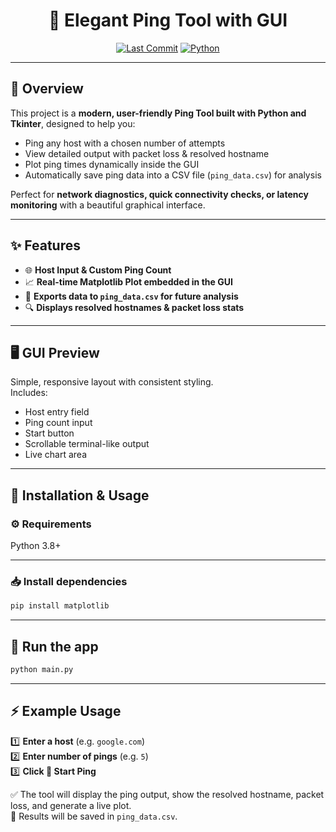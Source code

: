 <div align="center">

# 🎯 Elegant Ping Tool with GUI

[![Last Commit](https://img.shields.io/github/last-commit/Muhammad-Ahmed-Rayyan/Ping-Tool-with-GUI)](https://github.com/Muhammad-Ahmed-Rayyan/Ping-Tool-with-GUI/commits/main)
[![Python](https://img.shields.io/badge/Python-100%25-blue)](https://www.python.org/)

</div>

---

## 🚀 Overview

This project is a **modern, user-friendly Ping Tool built with Python and Tkinter**, designed to help you:

- Ping any host with a chosen number of attempts  
- View detailed output with packet loss & resolved hostname  
- Plot ping times dynamically inside the GUI  
- Automatically save ping data into a CSV file (`ping_data.csv`) for analysis

Perfect for **network diagnostics, quick connectivity checks, or latency monitoring** with a beautiful graphical interface.

---

## ✨ Features

- 🌐 **Host Input & Custom Ping Count**  
- 📈 **Real-time Matplotlib Plot embedded in the GUI**  
- 💾 **Exports data to `ping_data.csv` for future analysis**  
- 🔍 **Displays resolved hostnames & packet loss stats**  

---

## 🖥️ GUI Preview


Simple, responsive layout with consistent styling.  
Includes:
- Host entry field
- Ping count input
- Start button
- Scrollable terminal-like output
- Live chart area

---

## 🔧 Installation & Usage

### ⚙️ Requirements
Python 3.8+

---

### 📥 Install dependencies

```bash
pip install matplotlib
```

---

## 🚀 Run the app
```bash
python main.py
```

---

## ⚡ Example Usage

1️⃣ **Enter a host** (e.g. `google.com`)  
2️⃣ **Enter number of pings** (e.g. `5`)  
3️⃣ **Click 🚀 Start Ping**

✅ The tool will display the ping output, show the resolved hostname, packet loss, and generate a live plot.  
💾 Results will be saved in `ping_data.csv`.
